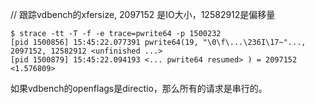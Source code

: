 // 跟踪vdbench的xfersize, 2097152 是IO大小，12582912是偏移量
```
$ strace -tt -T -f -e trace=pwrite64 -p 1500232
[pid 1500856] 15:45:22.077391 pwrite64(19, "\0\f\...\236I\17~"..., 2097152, 12582912 <unfinished ...>
[pid 1500879] 15:45:22.094193 <... pwrite64 resumed> ) = 2097152 <1.576809>
```
如果vdbench的openflags是directio，那么所有的请求是串行的。
